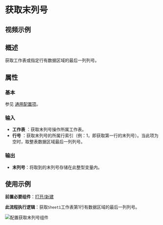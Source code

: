 # 获取末列号

## 视频示例

## 概述

获取工作表或指定行有数据区域的最后一列列号。

## 属性

### 基本

参见 [通用配置项](../Appendix/CommonConfigurationItems.md)。

### 输入

- **工作表** ：获取末列号操作所属工作表。
- **行号** ：获取末列号的所属行索引（例：1，即获取第一行的末列号）。当此项为空时，取整表数据区域最后一列列号。

### 输出

- **末列号**：将取到的末列号存储在此整型变量内。

## 使用示例

**前置必要组件**：[打开/新建](../WPSExcel/OpenExcel.md)

**此流程执行逻辑**：获取`Sheet1`工作表第1行有数据区域的最后一列列号。

![配置获取末列号组件](https://docimages.blob.core.chinacloudapi.cn/images/Activities/wps37.png)
